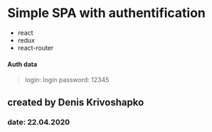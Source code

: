 # Simple SPA with authentification
* react
* redux
* react-router

#### Auth data
>login: login
>password: 12345

## created by Denis Krivoshapko
### date: 22.04.2020
